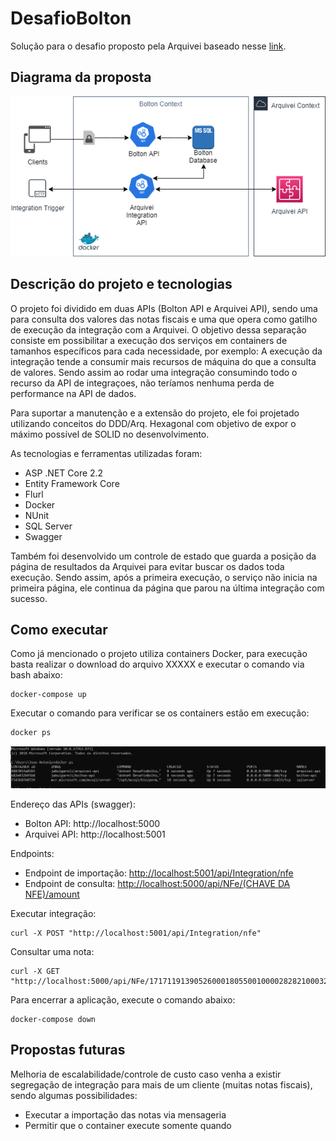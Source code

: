 
# DesafioBolton
Solução para o desafio proposto pela Arquivei baseado nesse [link](https://public.3.basecamp.com/p/9wuA4g7RB79CBJkjvCzdKNFS).

## Diagrama da proposta
![Diagrama do projeto](img/projeto.png)

## Descrição do projeto e tecnologias

O projeto foi dividido em duas APIs (Bolton API e Arquivei API), sendo uma para consulta dos valores das notas fiscais e uma que opera como gatilho de execução da integração com a Arquivei. O objetivo dessa separação consiste em possibilitar a execução dos serviços em containers de tamanhos específicos para cada necessidade, por exemplo: A execução da integração tende a consumir mais recursos de máquina do que a consulta de valores. Sendo assim ao rodar uma integração consumindo todo o recurso da API de integraçoes, não teríamos nenhuma perda de performance na API de dados.

Para suportar a manutenção e a extensão do projeto, ele foi projetado utilizando conceitos do DDD/Arq. Hexagonal com objetivo de expor o máximo possível de SOLID no desenvolvimento.

As tecnologias e ferramentas utilizadas foram:
- ASP .NET Core 2.2
- Entity Framework Core
- Flurl
- Docker
- NUnit
- SQL Server
- Swagger

Também foi desenvolvido um controle de estado que guarda a posição da página de resultados da Arquivei para evitar buscar os dados toda execução. Sendo assim, após a primeira execução, o serviço não inicia na primeira página, ele continua da página que parou na última integração com sucesso.

## Como executar

Como já mencionado o projeto utiliza containers Docker, para execução basta realizar o download do arquivo XXXXX e executar o comando via bash abaixo:

    docker-compose up

Executar o comando para verificar se os containers estão em execução:

    docker ps

![Containeres executando](img/docker-ps.png)


Endereço das APIs (swagger):
- Bolton API: http://localhost:5000
- Arquivei API: http://localhost:5001

Endpoints:
- Endpoint de importação: [http://localhost:5001/api/Integration/nfe](http://localhost:5001/api/Integration/nfe)
- Endpoint de consulta: [http://localhost:5000/api/NFe/(CHAVE DA NFE)/amount](http://localhost:5000/api/NFe/%28CHAVE%20DA%20NFE%29/amount)

Executar integração:

    curl -X POST "http://localhost:5001/api/Integration/nfe"

Consultar uma nota:

    curl -X GET "http://localhost:5000/api/NFe/17171191390526000180550010000282821000324478/amount"

Para encerrar a aplicação, execute o comando abaixo:

    docker-compose down


## Propostas futuras

Melhoria de escalabilidade/controle de custo caso venha a existir segregação de integração para mais de um cliente (muitas notas fiscais), sendo algumas possibilidades:
- Executar a importação das notas via mensageria
- Permitir que o container execute somente quando 

